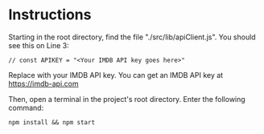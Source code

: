 # Instructions
Starting in the root directory, find the file "./src/lib/apiClient.js". You should see this on Line 3:

    // const APIKEY = "<Your IMDB API key goes here>"
    
Replace <Your IMDB API key goes here> with your IMDB API key. You can get an IMDB API key at https://imdb-api.com

Then, open a terminal in the project's root directory. Enter the following command:

    npm install && npm start
